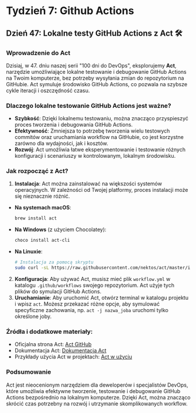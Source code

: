 # Tydzień 7: Github Actions

## Dzień 47: Lokalne testy GitHub Actions z Act 🛠️

### Wprowadzenie do Act
Dzisiaj, w 47. dniu naszej serii "100 dni do DevOps", eksplorujemy **Act**, narzędzie umożliwiające lokalne testowanie i debugowanie GitHub Actions na Twoim komputerze, bez potrzeby wysyłania zmian do repozytorium na GitHubie. Act symuluje środowisko GitHub Actions, co pozwala na szybsze cykle iteracji i oszczędność czasu.

### Dlaczego lokalne testowanie GitHub Actions jest ważne?
- **Szybkość**: Dzięki lokalnemu testowaniu, można znacząco przyspieszyć proces tworzenia i debugowania GitHub Actions.
- **Efektywność**: Zmniejsza to potrzebę tworzenia wielu testowych commitów oraz uruchamiania workflow na GitHubie, co jest korzystne zarówno dla wydajności, jak i kosztów.
- **Rozwój**: Act umożliwia łatwe eksperymentowanie i testowanie różnych konfiguracji i scenariuszy w kontrolowanym, lokalnym środowisku.

### Jak rozpocząć z Act?
1. **Instalacja**: Act można zainstalować na większości systemów operacyjnych. W zależności od Twojej platformy, proces instalacji może się nieznacznie różnić.
- **Na systemach macOS**:
  ~~~bash
  brew install act
  ~~~
- **Na Windows** (z użyciem Chocolatey):
  ~~~bash
  choco install act-cli
  ~~~
- **Na Linuxie**:
  ~~~bash
  # Instalacja za pomocą skryptu
  sudo curl -sL https://raw.githubusercontent.com/nektos/act/master/install.sh | sudo bash
  ~~~


2. **Konfiguracja**: Aby używać Act, musisz mieć plik `workflow.yml` w katalogu `.github/workflows` swojego repozytorium. Act użyje tych plików do symulacji GitHub Actions.
3. **Uruchamianie**: Aby uruchomić Act, otwórz terminal w katalogu projektu i wpisz `act`. Możesz przekazać różne opcje, aby symulować specyficzne zachowania, np. `act -j nazwa_joba` uruchomi tylko określone joby.

### Źródła i dodatkowe materiały:
- Oficjalna strona Act: [Act GitHub](https://github.com/nektos/act)
- Dokumentacja Act: [Dokumentacja Act](https://github.com/nektos/act#readme)
- Przykłady użycia Act w projektach: [Act w użyciu](https://github.com/nektos/act#examples)

### Podsumowanie
Act jest nieocenionym narzędziem dla deweloperów i specjalistów DevOps, które umożliwia efektywne tworzenie, testowanie i debugowanie GitHub Actions bezpośrednio na lokalnym komputerze. Dzięki Act, można znacząco skrócić czas potrzebny na rozwój i utrzymanie skomplikowanych workflow.
